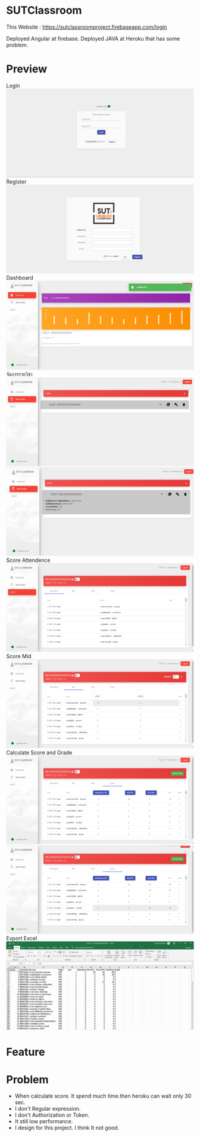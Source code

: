 # SUTClassroom

This Website : https://sutclassroomproject.firebaseapp.com/login

Deployed Angular at firebase.
Deployed JAVA at Heroku that has some problem.

# Preview
Login
![](/Readme/Photo/LoginPage.png)
Register
![](/Readme/Photo/RegisterPage.png)
Dashboard
![](/Readme/Photo/Dashboard.png)
จัดการรายวิชา
![](/Readme/Photo/Manage.png)
![](/Readme/Photo/Manage2.png)
Score Attendence
![](/Readme/Photo/Subject_523371_Attendence.png)
Score Mid
![](/Readme/Photo/Subject_523371_Mid.png)
Calculate Score and Grade
![](/Readme/Photo/Subject_523371_Score.png)
![](/Readme/Photo/Subject_523371_ScorePass.png)
Export Excel
![](/Readme/Photo/Subject_523371_ExportExcel.png)

# Feature

# Problem
- When calculate score. It spend much time.then heroku can wait only 30 sec.
- I don't Regular expression.
- I don't Authorization or Token.
- It still low performance.
- I design for this project. I think It not good.
